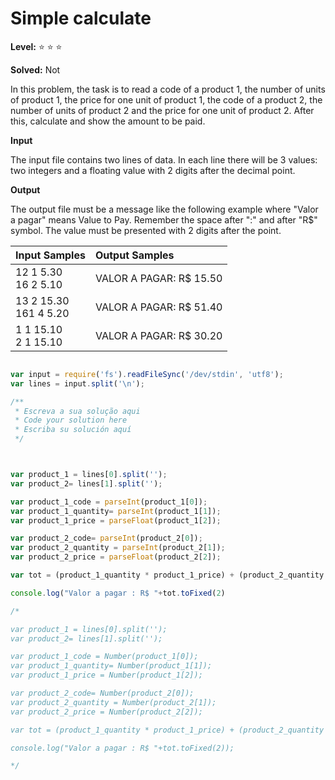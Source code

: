 # Simple calculate

**Level:** :star: :star: :star:

**Solved:** Not 

In this problem, the task is to read a code of a product 1, the number of units of product 1, the price for one unit of product 1, the code of a product 2, the number of units of product 2 and the price for one unit of product 2. After this, calculate and show the amount to be paid.

**Input**

The input file contains two lines of data. In each line there will be 3 values: two integers and a floating value with 2 digits after the decimal point.

**Output**

The output file must be a message like the following example where "Valor a pagar" means Value to Pay. Remember the space after ":" and after "R$" symbol. The value must be presented with 2 digits after the point.

|Input Samples|	Output Samples|
|:--|:--|
|12 1 5.30 <br> 16 2 5.10 | VALOR A PAGAR: R$ 15.50 |
|13 2 15.30 <br> 161 4 5.20|VALOR A PAGAR: R$ 51.40
|1 1 15.10 <br> 2 1 15.10 |VALOR A PAGAR: R$ 30.20 |

```javascript 

var input = require('fs').readFileSync('/dev/stdin', 'utf8');
var lines = input.split('\n');

/**
 * Escreva a sua solução aqui
 * Code your solution here
 * Escriba su solución aquí
 */



var product_1 = lines[0].split('');
var product_2= lines[1].split('');

var product_1_code = parseInt(product_1[0]);
var product_1_quantity= parseInt(product_1[1]);
var product_1_price = parseFloat(product_1[2]);

var product_2_code= parseInt(product_2[0]);
var product_2_quantity = parseInt(product_2[1]);
var product_2_price = parseFloat(product_2[2]);

var tot = (product_1_quantity * product_1_price) + (product_2_quantity * product_2_price );

console.log("Valor a pagar : R$ "+tot.toFixed(2)

/*

var product_1 = lines[0].split('');
var product_2= lines[1].split('');

var product_1_code = Number(product_1[0]);
var product_1_quantity= Number(product_1[1]);
var product_1_price = Number(product_1[2]);

var product_2_code= Number(product_2[0]);
var product_2_quantity = Number(product_2[1]);
var product_2_price = Number(product_2[2]);

var tot = (product_1_quantity * product_1_price) + (product_2_quantity * product_2_price );

console.log("Valor a pagar : R$ "+tot.toFixed(2));

*/



```